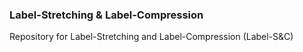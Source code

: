 ### Label-Stretching & Label-Compression

Repository for Label-Stretching and Label-Compression (Label-S&C)